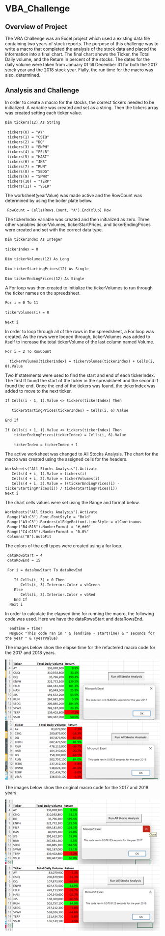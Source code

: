 # VBA_Challenge

## Overview of Project

   The VBA Challenge was an Excel project which used a existing data file containing two years of stock reports.   The purpose of 
this challenge was to write a macro that completed the analysis of the stock data and placed the information into a final chart.   The 
final chart shows the Ticker, the Total Daily volume, and the Return in percent of the stocks.   The dates for the daily volume were 
taken from January 01 till December 31 for both the 2017 stock year and the 2018 stock year.   Fially, the run time for the macro was also.
determined.

## Analysis and Challenge

In order to create a macro for the stocks, the correct tickers needed to be initialized.   A variable was created 
and set as a string.   Then the tickers array was created setting each ticker value.

 
    Dim tickers(12) As String
    
     tickers(0) = "AY"
     tickers(1) = "CSIQ"
     tickers(2) = "DQ"
     tickers(3) = "ENPH"
     tickers(4) = "FSLR"
     tickers(5) = "HASI"
     tickers(6) = "JKS"
     tickers(7) = "RUN"
     tickers(8) = "SEDG"
     tickers(9) = "SPWR"
     tickers(10) = "TERP"
     tickers(11) = "VSLR"
    
    
  The worksheet(yearValue) was made active and the RowCount was determined by using the boiler plate below.
    
     RowCount = Cells(Rows.Count, "A").End(xlUp).Row 
    
    
  The tickerIndex variable was created and then initialized as zero.  Three other variables tickerVolumes,
  tickerStartPrices, and tickerEndingPrices were created and set with the correct data type.
   
    Dim tickerIndex As Integer
    
    tickerIndex = 0
    
    Dim tickerVolumes(12) As Long
    
    Dim tickerStartingPrices(12) As Single
    
    Dim tickerEndingPrices(12) As Single
    
  A For loop was then created to initialize the tickerVolumes to run through the ticker names on the spreedsheet.
   
    For i = 0 To 11
    
    tickerVolumes(i) = 0
    
    Next i
    
  In order to loop through all of the rows in the spreedsheet, a For loop was created.  As the rows were looped through, 
  tickerVolumes was added to itself to increase the total tickerVolume of the last column named Volume.
   
    For i = 2 To RowCount
    
      tickerVolumes(tickerIndex) = tickerVolumes(tickerIndex) + Cells(i, 8).Value
      
  Two If statements were used to find the start and end of each tickerIndex.  The first If found the start of the ticker
  in the spreadsheet and the second If found the end.  Once the end of the tickers was found, the tickerIndex was added 
  to move to the next ticker.
   
    If Cells(i - 1, 1).Value <> tickers(tickerIndex) Then
       
       tickerStartingPrices(tickerIndex) = Cells(i, 6).Value
       
    End If
    
    If Cells(i + 1, 1).Value <> tickers(tickerIndex) Then
        tickerEndingPrices(tickerIndex) = Cells(i, 6).Value
        
        tickerIndex = tickerIndex + 1
        
   The active worksheet was changed to All Stocks Analysis.   The chart for the macro was created using the assigned cells 
   for the headers.
   
   
    Worksheets("All Stocks Analysis").Activate
       Cells(4 + i, 1).Value = tickers(i)
       Cells(4 + i, 2).Value = tickerVolumes(i)
       Cells(4 + i, 3).Value = ((tickerEndingPrices(i) - tickerStartingPrices(i)) / tickerStartingPrices(i))
    Next i
    
    
    
   The chart cells values were set using the Range and format below.
   
    
    Worksheets("All Stocks Analysis").Activate
     Range("A3:C3").Font.FontStyle = "Bold"
     Range("A3:C3").Borders(xlEdgeBottom).LineStyle = xlContinuous
     Range("B4:B15").NumberFormat = "#,##0"
     Range("C4:C15").NumberFormat = "0.0%"
     Columns("B").AutoFit   
     
     
   
   The colors of the cell types were created using a for loop.   
   

     dataRowStart = 4
     dataRowEnd = 15
   
     For i = dataRowStart To dataRowEnd
     
        If Cells(i, 3) > 0 Then 
           Cells(i, 3).Interior.Color = vbGreen    
        Else
           Cells(i, 3).Interior.Color = vbRed
        End If    
      Next i
     
    
    
   In order to calculate the elapsed time for running the macro, the following code was used.   Here we have the dataRowsStart
   and dataRowsEnd.
   
   
   
 
      endTime = Timer
      MsgBox "This code ran in " & (endTime - startTime) & " seconds for the year " & (yearValue)
      
      
      
      
   The images below show the elapse time for the refactered macro code for the 2017 and 2018 years.   
    
      
      
![](Resources/VBA_Challenge_2017.png)
![](Resources/VBA_Challenge_2018.png)


   
   The images below show the original macro code for the 2017 and 2018 years.
   
   
   

![](Resources/Stock_analysis_2017.png)
![](Resources/Stock_Analysis_2018.png)

   

